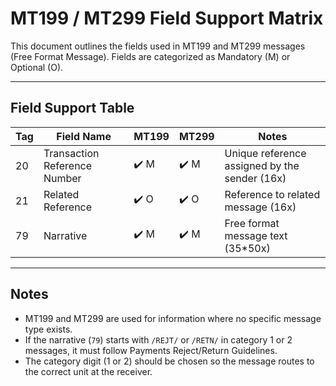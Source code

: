 # MT199 / MT299 Field Support Matrix

This document outlines the fields used in MT199 and MT299 messages (Free Format Message). Fields are categorized as Mandatory (M) or Optional (O).

---

## Field Support Table

| Tag   | Field Name                | MT199 | MT299 | Notes |
|--------|---------------------------|--------|--------|-------|
| 20     | Transaction Reference Number | ✔️ M   | ✔️ M   | Unique reference assigned by the sender (16x) |
| 21     | Related Reference           | ✔️ O   | ✔️ O   | Reference to related message (16x) |
| 79     | Narrative                   | ✔️ M   | ✔️ M   | Free format message text (35*50x) |

---

## Notes

- MT199 and MT299 are used for information where no specific message type exists.
- If the narrative (`79`) starts with `/REJT/` or `/RETN/` in category 1 or 2 messages, it must follow Payments Reject/Return Guidelines.
- The category digit (1 or 2) should be chosen so the message routes to the correct unit at the receiver.
